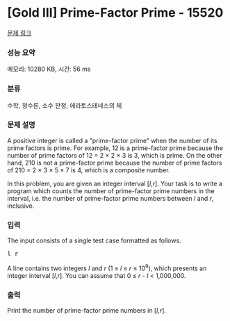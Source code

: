 # [Gold III] Prime-Factor Prime - 15520 

[문제 링크](https://www.acmicpc.net/problem/15520) 

### 성능 요약

메모리: 10280 KB, 시간: 56 ms

### 분류

수학, 정수론, 소수 판정, 에라토스테네스의 체

### 문제 설명

<p>A positive integer is called a "prime-factor prime" when the number of its prime factors is prime. For example, 12 is a prime-factor prime because the number of prime factors of 12 = 2 × 2 × 3 is 3, which is prime. On the other hand, 210 is not a prime-factor prime because the number of prime factors of 210 = 2 × 3 × 5 × 7 is 4, which is a composite number.</p>

<p>In this problem, you are given an integer interval [<em>l</em>,<em>r</em>]. Your task is to write a program which counts the number of prime-factor prime numbers in the interval, i.e. the number of prime-factor prime numbers between <em>l</em> and <em>r</em>, inclusive.</p>

### 입력 

 <p>The input consists of a single test case formatted as follows.</p>

<pre>l r</pre>

<p>A line contains two integers <em>l</em> and <em>r</em> (1 ≤ <em>l</em> ≤ <em>r</em> ≤ 10<sup>9</sup>), which presents an integer interval [<em>l</em>,<em>r</em>]. You can assume that 0 ≤ <em>r</em> - <em>l</em> < 1,000,000.</p>

### 출력 

 <p>Print the number of prime-factor prime numbers in [<em>l</em>,<em>r</em>].</p>

